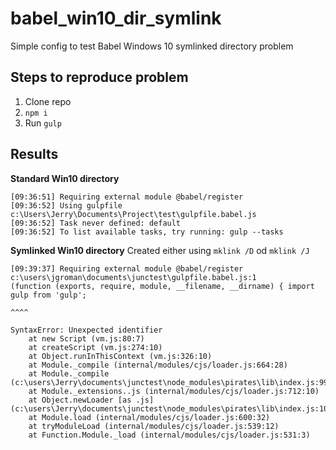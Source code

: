 # babel_win10_dir_symlink
Simple config to test Babel Windows 10 symlinked directory problem 

## Steps to reproduce problem

1. Clone repo
1. `npm i`
1. Run `gulp`

## Results

**Standard Win10 directory**

    [09:36:51] Requiring external module @babel/register
    [09:36:52] Using gulpfile c:\Users\Jerry\Documents\Project\test\gulpfile.babel.js
    [09:36:52] Task never defined: default
    [09:36:52] To list available tasks, try running: gulp --tasks

**Symlinked Win10 directory**
Created either using `mklink /D` od `mklink /J`

    [09:39:37] Requiring external module @babel/register
    c:\users\jgroman\documents\junctest\gulpfile.babel.js:1
    (function (exports, require, module, __filename, __dirname) { import gulp from 'gulp';
                                                                         ^^^^
    
    SyntaxError: Unexpected identifier
        at new Script (vm.js:80:7)
        at createScript (vm.js:274:10)
        at Object.runInThisContext (vm.js:326:10)
        at Module._compile (internal/modules/cjs/loader.js:664:28)
        at Module._compile (c:\users\Jerry\documents\junctest\node_modules\pirates\lib\index.js:99:24)
        at Module._extensions..js (internal/modules/cjs/loader.js:712:10)
        at Object.newLoader [as .js] (c:\users\Jerry\documents\junctest\node_modules\pirates\lib\index.js:104:7)
        at Module.load (internal/modules/cjs/loader.js:600:32)
        at tryModuleLoad (internal/modules/cjs/loader.js:539:12)
        at Function.Module._load (internal/modules/cjs/loader.js:531:3)
